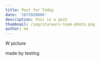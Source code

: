 ```yaml
---
title: Post for Today
date: '1673928866'
description: this is a post
thumbnail: /img/starwars-team-photo.png
author: me
---
```

W picture

made by testing
